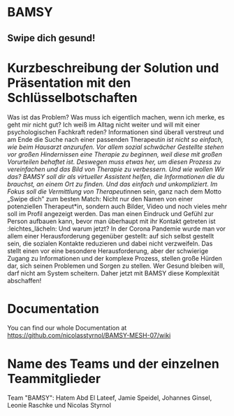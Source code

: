 # BAMSY
## Swipe dich gesund!

# Kurzbeschreibung der Solution und Präsentation mit den Schlüsselbotschaften
Was ist das Problem?
Was muss ich eigentlich machen, wenn ich merke, es geht mir nicht gut? Ich weiß im Alltag nicht weiter und will mit einer psychologischen Fachkraft reden? 
Informationen sind überall verstreut und am Ende die Suche nach einer passenden Therapeut*in ist nicht so einfach, wie beim Hausarzt anzurufen. Vor allem sozial schwächer Gestellte stehen vor großen Hindernissen eine Therapie zu beginnen, weil diese mit großen Vorurteilen behaftet ist.
Deswegen muss etwas her, um diesen Prozess zu vereinfachen und das Bild von Therapie zu verbessern.
Und wie wollen Wir das?
BAMSY soll dir als virtueller Assistent helfen, die Informationen die du brauchst, an einem Ort zu finden. Und das einfach und unkompliziert. Im Fokus soll die Vermittlung von Therapeut*innen sein, ganz nach dem Motto „Swipe dich” zum besten Match: Nicht nur den Namen von einer potenziellen Therapeut*in, sondern auch Bilder, Video und noch vieles mehr soll im Profil angezeigt werden. Das man einen Eindruck und Gefühl zur Person aufbauen kann, bevor man überhaupt mit ihr Kontakt getreten ist :leichtes_lächeln:
Und warum jetzt?
In der Corona Pandemie wurde man vor allem einer Herausforderung gegenüber gestellt: auf sich selbst gestellt sein, die sozialen Kontakte reduzieren und dabei nicht verzweifeln. Das stellt einen vor eine besondere Herausforderung, aber der schwierige Zugang zu Informationen und der komplexe Prozess, stellen große Hürden dar, sich seinen Problemen und Sorgen zu stellen.
Wer Gesund bleiben will, darf nicht am System scheitern. Daher jetzt mit BAMSY diese Komplexität abschaffen!

# Documentation
You can find our whole Documentation at https://github.com/nicolasstyrnol/BAMSY-MESH-07/wiki

# Name des Teams und der einzelnen Teammitglieder
Team "BAMSY": Hatem Abd El Lateef, Jamie Speidel, Johannes Ginsel, Leonie Raschke und Nicolas Styrnol

